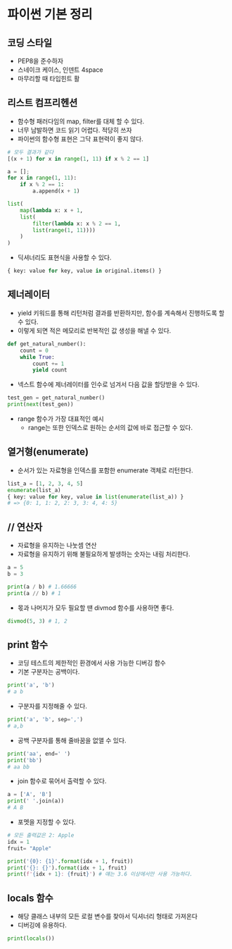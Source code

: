 # 파이썬 기본 정리
## 코딩 스타일
- PEP8을 준수하자
- 스네이크 케이스, 인덴트 4space
- 마무리할 때 타입힌트 활

## 리스트 컴프리헨션
- 함수형 패러다임의 map, filter를 대체 할 수 있다.
- 너무 남발하면 코드 읽기 어렵다. 적당히 쓰자
- 파이썬의 함수형 표현은 그닥 표현력이 좋지 않다.
```python
# 모두 결과가 같다
[(x + 1) for x in range(1, 11) if x % 2 == 1]

a = [];
for x in range(1, 11):
    if x % 2 == 1:
        a.append(x + 1)

list(
    map(lambda x: x + 1,
    list(
        filter(lambda x: x % 2 == 1,
        list(range(1, 11))))
    )
)
```

- 딕셔너리도 표현식을 사용할 수 있다.
```python
{ key: value for key, value in original.items() }
```

## 제너레이터
- yield 키워드를 통해 리턴처럼 결과를 반환하지만, 함수를 계속해서 진행하도록 할 수 있다.
- 이렇게 되면 적은 메모리로 반복적인 값 생성을 해낼 수 있다.
```python
def get_natural_number():
    count = 0
    while True:
        count += 1
        yield count
```
- 넥스트 함수에 제너레이터를 인수로 넘겨서 다음 값을 할당받을 수 있다.
```python
test_gen = get_natural_number()
print(next(test_gen))
```
- range 함수가 가장 대표적인 예시
    - range는 또한 인덱스로 원하는 순서의 값에 바로 접근할 수 있다.

## 열거형(enumerate)
- 순서가 있는 자료형을 인덱스를 포함한 enumerate 객체로 리턴한다.
```python
list_a = [1, 2, 3, 4, 5]
enumerate(list_a)
{ key: value for key, value in list(enumerate(list_a)) }
# => {0: 1, 1: 2, 2: 3, 3: 4, 4: 5}
```

## // 연산자
- 자료형을 유지하는 나눗셈 연산
- 자료형을 유지하기 위해 불필요하게 발생하는 숫자는 내림 처리한다.
```python
a = 5
b = 3

print(a / b) # 1.66666
print(a // b) # 1
```
- 몫과 나머지가 모두 필요할 땐 divmod 함수를 사용하면 좋다.
```python
divmod(5, 3) # 1, 2
```

## print 함수
- 코딩 테스트의 제한적인 환경에서 사용 가능한 디버깅 함수
- 기본 구분자는 공백이다.
```python
print('a', 'b')
# a b
```
- 구분자를 지정해줄 수 있다.
```python
print('a', 'b', sep=',')
# a,b
```
- 공백 구분자를 통해 줄바꿈을 없앨 수 있다.
```python
print('aa', end=' ')
print('bb')
# aa bb
```
- join 함수로 묶어서 출력할 수 있다.
```python
a = ['A', 'B']
print(' '.join(a))
# A B
```
- 포멧을 지정할 수 있다.
```python
# 모든 출력값은 2: Apple
idx = 1
fruit= "Apple"

print('{0}: {1}'.format(idx + 1, fruit))
print('{}: {}').format(idx + 1, fruit)
print(f'{idx + 1}: {fruit}') # 얘는 3.6 이상에서만 사용 가능하다.
```

## locals 함수
- 해당 클래스 내부의 모든 로컬 변수를 찾아서 딕셔너리 형태로 가져온다
- 디버깅에 유용하다.
```python
print(locals())
```
